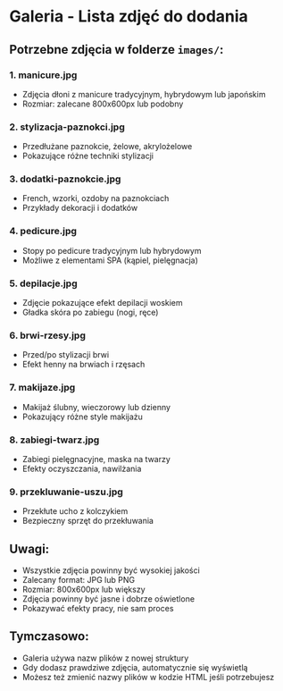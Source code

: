 # Galeria - Lista zdjęć do dodania

## Potrzebne zdjęcia w folderze `images/`:

### 1. **manicure.jpg**
- Zdjęcia dłoni z manicure tradycyjnym, hybrydowym lub japońskim
- Rozmiar: zalecane 800x600px lub podobny

### 2. **stylizacja-paznokci.jpg**
- Przedłużane paznokcie, żelowe, akrylożelowe
- Pokazujące różne techniki stylizacji

### 3. **dodatki-paznokcie.jpg**
- French, wzorki, ozdoby na paznokciach
- Przykłady dekoracji i dodatków

### 4. **pedicure.jpg**
- Stopy po pedicure tradycyjnym lub hybrydowym
- Możliwe z elementami SPA (kąpiel, pielęgnacja)

### 5. **depilacje.jpg**
- Zdjęcie pokazujące efekt depilacji woskiem
- Gładka skóra po zabiegu (nogi, ręce)

### 6. **brwi-rzesy.jpg**
- Przed/po stylizacji brwi
- Efekt henny na brwiach i rzęsach

### 7. **makijaze.jpg**
- Makijaż ślubny, wieczorowy lub dzienny
- Pokazujący różne style makijażu

### 8. **zabiegi-twarz.jpg**
- Zabiegi pielęgnacyjne, maska na twarzy
- Efekty oczyszczania, nawilżania

### 9. **przekluwanie-uszu.jpg**
- Przekłute ucho z kolczykiem
- Bezpieczny sprzęt do przekłuwania

## Uwagi:
- Wszystkie zdjęcia powinny być wysokiej jakości
- Zalecany format: JPG lub PNG
- Rozmiar: 800x600px lub większy
- Zdjęcia powinny być jasne i dobrze oświetlone
- Pokazywać efekty pracy, nie sam proces

## Tymczasowo:
- Galeria używa nazw plików z nowej struktury
- Gdy dodasz prawdziwe zdjęcia, automatycznie się wyświetlą
- Możesz też zmienić nazwy plików w kodzie HTML jeśli potrzebujesz
